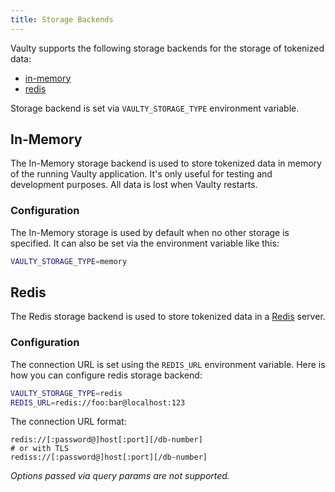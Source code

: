 ```yaml
---
title: Storage Backends
---
```


Vaulty supports the following storage backends for the storage of tokenized data:

* [in-memory](#in-memory)
* [redis](#redis)

Storage backend is set via ```VAULTY_STORAGE_TYPE``` environment variable.

## In-Memory

The In-Memory storage backend is used to store tokenized data in memory of the
running Vaulty application. It's only useful for testing and development
purposes. All data is lost when Vaulty restarts.

### Configuration


The In-Memory storage is used by default when no other storage is specified. It can also be set via the environment variable like this:

```bash
VAULTY_STORAGE_TYPE=memory
```


## Redis

The Redis storage backend is used to store tokenized data in a [Redis](https://redis.io/) server.

### Configuration

The connection URL is set using the ```REDIS_URL``` environment variable. Here is how you can configure redis storage backend:

```bash
VAULTY_STORAGE_TYPE=redis
REDIS_URL=redis://foo:bar@localhost:123
```

The connection URL format:

```
redis://[:password@]host[:port][/db-number]
# or with TLS
rediss://[:password@]host[:port][/db-number]
```

_Options passed via query params are not supported._
